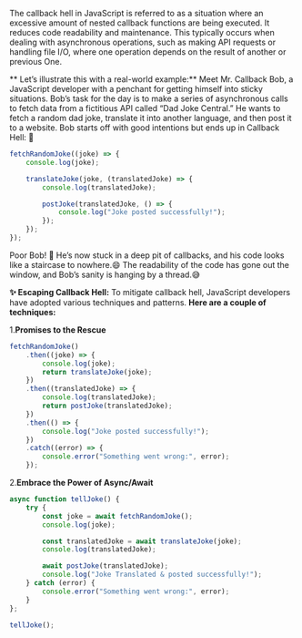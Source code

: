 The callback hell in JavaScript is referred to as a situation where an excessive amount of nested callback functions are being executed. It reduces code readability and maintenance. 
This typically occurs when dealing with asynchronous operations, such as making API requests or handling file I/O, where one operation depends on the result of another or previous One.

** Let’s illustrate this with a real-world example:**
Meet Mr. Callback Bob, a JavaScript developer with a penchant for getting himself into sticky situations.
Bob’s task for the day is to make a series of asynchronous calls to fetch data from a fictitious API called “Dad Joke Central.”
He wants to fetch a random dad joke, translate it into another language, and then post it to a website.
Bob starts off with good intentions but ends up in Callback Hell: 🙂

```typescript
fetchRandomJoke((joke) => {
    console.log(joke);

    translateJoke(joke, (translatedJoke) => {
        console.log(translatedJoke);

        postJoke(translatedJoke, () => {
            console.log("Joke posted successfully!");
        });
    });
});
```

Poor Bob! 🙂
He’s now stuck in a deep pit of callbacks, and his code looks like a staircase to nowhere.😄
The readability of the code has gone out the window, and Bob’s sanity is hanging by a thread.😅

**✨ Escaping Callback Hell:**
To mitigate callback hell, JavaScript developers have adopted various techniques and patterns.
**Here are a couple of techniques:**

1.**Promises to the Rescue**
```typescript
fetchRandomJoke()
    .then((joke) => {
        console.log(joke);
        return translateJoke(joke);
    })
    .then((translatedJoke) => {
        console.log(translatedJoke);
        return postJoke(translatedJoke);
    })
    .then(() => {
        console.log("Joke posted successfully!");
    })
    .catch((error) => {
        console.error("Something went wrong:", error);
    });
```

2.**Embrace the Power of Async/Await**
```typescript
async function tellJoke() {
    try {
        const joke = await fetchRandomJoke();
        console.log(joke);

        const translatedJoke = await translateJoke(joke);
        console.log(translatedJoke);

        await postJoke(translatedJoke);
        console.log("Joke Translated & posted successfully!");
    } catch (error) {
        console.error("Something went wrong:", error);
    }
};

tellJoke();
```